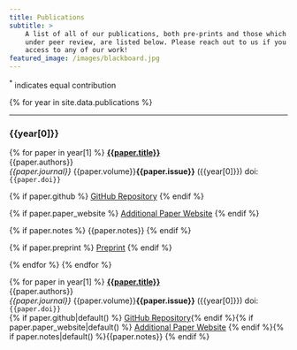 ```yaml
---
title: Publications
subtitle: >
    A list of all of our publications, both pre-prints and those which have gone
    under peer review, are listed below. Please reach out to us if you don't have
    access to any of our work!
featured_image: /images/blackboard.jpg
---
```


<sup>*</sup> indicates equal contribution

{% for year in site.data.publications %}
<hr/>
<h3>{{year[0]}}</h3>

{% for paper in year[1] %}
<a href="https://doi.org/{{paper.doi}}"><b>{{paper.title}}</b></a><br/>
{{paper.authors}}<br/>
<i>{{paper.journal}}</i> {{paper.volume}}<b>{{paper.issue}}</b> ({{year[0]}}) doi: `{{paper.doi}}`<br/>

{% if paper.github %}
<a href="{{paper.github}}" target="_blank" class="button button--small">GitHub Repository</a>
{% endif %}

{% if paper.paper_website %}
<a href="{{paper.paper_website}}" target="_blank" class="button button--small">Additional Paper Website</a>
{% endif %}

{% if paper.notes %}
{{paper.notes}}
{% endif %}

{% if paper.preprint %}
<a href="{{paper.preprint}}" target="_blank" class="button button--small">Preprint</a>
{% endif %}

{% endfor %}
{% endfor %}



{% for paper in year[1] %}
<a href="https://doi.org/{{paper.doi}}"><b>{{paper.title}}</b></a><br/>
{{paper.authors}}<br/>
<i>{{paper.journal}}</i> {{paper.volume}}<b>{{paper.issue}}</b> ({{year[0]}}) doi: `{{paper.doi}}`<br/>{% if paper.github|default() %} <a href="{{paper.github}}" target="_blank" class="button button--small"> GitHub Repository</a>{% endif %}{% if paper.paper_website|default() %} <a href="{{paper.paper_website}}" target="_blank" class="button button--small">Additional Paper Website</a> {% endif %}{% if paper.notes|default() %}{{paper.notes}} {% endif %}


